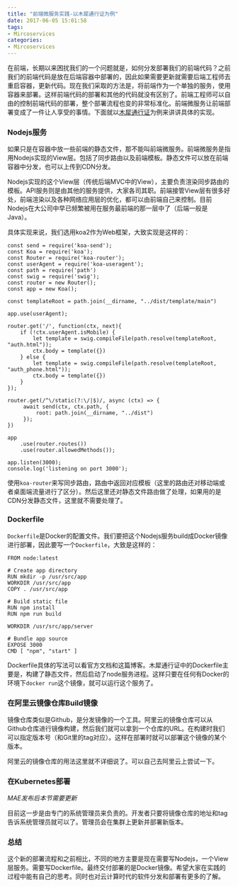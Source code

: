 ```yaml
---
title: "前端微服务实践-以木犀通行证为例"
date: 2017-06-05 15:01:58
tags:
- Mircoservices
categories:
- Mircoservices
---
```


在前端，长期以来困扰我们的一个问题就是，如何分发部署我们的前端代码？之前我们的前端代码是放在后端容器中部署的，因此如果需要更新就需要后端工程师去重启容器，更新代码。现在我们采取的方法是，将前端作为一个单独的服务，使用容器来部署。这样前端代码的部署和其他的代码就没有区别了。前端工程师可以自由的控制前端代码的部署，整个部署流程也变的非常标准化。前端微服务让前端部署变成了一件让人享受的事情。下面就以[木犀通行证](https://github.com/Muxi-Studio/MuxiAuth-fe)为例来讲讲具体的实现。


<!-- more -->


### Nodejs服务

如果只是在容器中放一些前端的静态文件，那不能叫前端微服务。前端微服务是指用Nodejs实现的View层。包括了同步路由以及前端模板。静态文件可以放在前端容器中分发，也可以上传到CDN分发。

Nodejs实现的这个View层（传统后端MVC中的View），主要负责渲染同步路由的模板。API服务则是由其他的服务提供，大家各司其职。前端接管View层有很多好处，前端渲染以及各种网络应用层的优化，都可以由前端自己来控制。目前Nodejs在大公司中早已频繁被用在服务最前端的那一层中了（后端一般是Java）。

具体实现来说，我们选用koa2作为Web框架，大致实现是这样的：

```
const send = require('koa-send');
const Koa = require('koa');
const Router = require('koa-router');
const userAgent = require('koa-useragent');
const path = require('path')
const swig = require('swig');
const router = new Router();
const app = new Koa();

const templateRoot = path.join(__dirname, "../dist/template/main")

app.use(userAgent);

router.get('/', function(ctx, next){
    if (!ctx.userAgent.isMobile) {
        let template = swig.compileFile(path.resolve(templateRoot, "auth.html"));
        ctx.body = template({})
    } else {
        let template = swig.compileFile(path.resolve(templateRoot, "auth_phone.html"));
        ctx.body = template({})
    }
});

router.get(/^\/static(?:\/|$)/, async (ctx) => {
     await send(ctx, ctx.path, {
         root: path.join(__dirname, "../dist")
     });
})

app
    .use(router.routes())
    .use(router.allowedMethods());

app.listen(3000);
console.log('listening on port 3000');
```

使用`koa-router`来写同步路由，路由中返回对应模板（这里的路由还对移动端或者桌面端流量进行了区分）。然后这里还对静态文件路由做了处理，如果用的是CDN分发静态文件，这里就不需要处理了。

### Dockerfile

`Dockerfile`是Docker的配置文件。我们要把这个Nodejs服务build成Docker镜像进行部署，因此要写一个`Dockerfile`，大致是这样的：


```
FROM node:latest

# Create app directory
RUN mkdir -p /usr/src/app
WORKDIR /usr/src/app
COPY . /usr/src/app

# Build static file
RUN npm install
RUN npm run build

WORKDIR /usr/src/app/server

# Bundle app source
EXPOSE 3000
CMD [ "npm", "start" ]
```

Dockerfile具体的写法可以看官方文档和这篇博客。木犀通行证中的Dockerfile主要是，构建了静态文件，然后启动了node服务进程。这样只要在任何有Docker的环境下`docker run`这个镜像，就可以运行这个服务了。

### 在阿里云镜像仓库Build镜像

镜像仓库类似是Github，是分发镜像的一个工具。阿里云的镜像仓库可以从Github仓库进行镜像构建，然后我们就可以拿到一个仓库的URL。在构建时我们可以指定版本号（和Git里的tag对应）。这样在部署时就可以部署这个镜像的某个版本。

阿里云的镜像仓库的用法这里就不详细说了。可以自己去阿里云上尝试一下。

### 在Kubernetes部署

*MAE发布后本节需要更新*

目前这一步是由专门的系统管理员来负责的。开发者只要将镜像仓库的地址和tag告诉系统管理员就可以了。管理员会在集群上更新并部署新版本。

### 总结

这个新的部署流程和之前相比，不同的地方主要是现在需要写Nodejs，一个View层服务。需要写Dockerfile。最终交付部署的是Docker镜像。希望大家在实践的过程中能有自己的思考。同时也对云计算时代的软件分发和部署有更多的了解。

